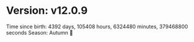 # Version: v12.0.9
Time since birth: 4392 days, 105408 hours, 6324480 minutes, 379468800 seconds
Season: Autumn 🍁
